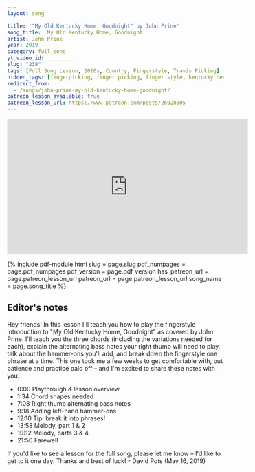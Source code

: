 ```yaml
---
layout: song

title: '"My Old Kentucky Home, Goodnight" by John Prine'
song_title:  My Old Kentucky Home, Goodnight
artist: John Prine
year: 2019
category: full_song
yt_video_id: _________
slug: "238"
tags: [Full Song Lesson, 2010s, Country, Fingerstyle, Travis Picking]
hidden_tags: [fingerpicking, finger picking, finger style, kentucky derby, horse race, triple crown]
redirect_from:
  - /songs/john-prine-my-old-kentucky-home-goodnight/
patreon_lesson_available: true
patreon_lesson_url: https://www.patreon.com/posts/26928505
---
```


<iframe width="560" height="315" src="https://www.youtube.com/embed/GRENHZjtzlk?showinfo=0" frameborder="0" allowfullscreen></iframe>


{% include pdf-module.html
     slug = page.slug
     pdf_numpages = page.pdf_numpages
     pdf_version = page.pdf_version
     has_patreon_url = page.patreon_lesson_url
     patreon_url = page.patreon_lesson_url
     song_name = page.song_title %}


## Editor's notes

Hey friends! In this lesson I'll teach you how to play the fingerstyle introduction to "My Old Kentucky Home, Goodnight" as covered by John Prine. I'll teach you the three chords (including the variations needed for each), explain the alternating bass notes your right thumb will need to play, talk about the hammer-ons you'll add, and break down the fingerstyle one phrase at a time. This one took me a few weeks to get comfortable with, but patience and practice paid off – and I'm excited to share these notes with you.

- 0:00 Playthrough & lesson overview
- 1:34 Chord shapes needed
- 7:08 Right thumb alternating bass notes
- 9:18 Adding left-hand hammer-ons
- 12:10 Tip: break it into phrases!
- 13:58 Melody, part 1 & 2
- 19:12 Melody, parts 3 & 4
- 21:50 Farewell

If you'd like to see a lesson for the full song, please let me know – I'd like to get to it one day. Thanks and best of luck! - David Pots (May 16, 2019)
